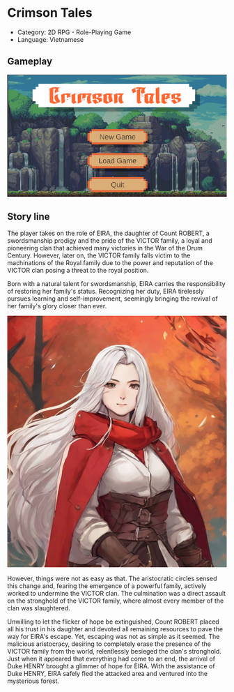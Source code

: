 # Crimson Tales

- Category: 2D RPG - Role-Playing Game
- Language: Vietnamese


## Gameplay

[![Watch the video](MainMenu.png)](https://www.youtube.com/watch?v=RbMCzkb3FRA)


## Story line
The player takes on the role of EIRA, the daughter of Count ROBERT, a swordsmanship prodigy and the pride of the VICTOR family, a loyal and pioneering clan that achieved many victories in the War of the Drum Century. However, later on, the VICTOR family falls victim to the machinations of the Royal family due to the power and reputation of the VICTOR clan posing a threat to the royal position.

Born with a natural talent for swordsmanship, EIRA carries the responsibility of restoring her family's status. Recognizing her duty, EIRA tirelessly pursues learning and self-improvement, seemingly bringing the revival of her family's glory closer than ever.

![alt text](EIRA.png)

However, things were not as easy as that. The aristocratic circles sensed this change and, fearing the emergence of a powerful family, actively worked to undermine the VICTOR clan. The culmination was a direct assault on the stronghold of the VICTOR family, where almost every member of the clan was slaughtered.

Unwilling to let the flicker of hope be extinguished, Count ROBERT placed all his trust in his daughter and devoted all remaining resources to pave the way for EIRA's escape. Yet, escaping was not as simple as it seemed. The malicious aristocracy, desiring to completely erase the presence of the VICTOR family from the world, relentlessly besieged the clan's stronghold. Just when it appeared that everything had come to an end, the arrival of Duke HENRY brought a glimmer of hope for EIRA. With the assistance of Duke HENRY, EIRA safely fled the attacked area and ventured into the mysterious forest.

<!-- Vietnamese -->
<!-- ## Cốt truyện của Crimson Tales
Người chơi vào vai *EIRA*, con gái của Bá tước *ROBERT*, một thiên tài kiếm
thuật và là niềm tự hào của gia tộc *VICTOR*, một gia tộc trung thành, tiên
phong và giành nhiều chiến công trong cuộc chiến ở Thế Kỷ Trống, tuy nhiên
sau đó bị Hoàng tộc hãm hại vì sức mạnh và danh tiếng của gia tộc *VICTOR*
có thể đe dọa tới ngôi vị Hoàng tộc.

Sinh ra với thiên phú về kiếm thuật,
*EIRA* mang trong mình trọng trách khôi phục lại vị trí của gia tộc mình.
Nhận ra trọng trách của mình, *EIRA* không ngừng học tập, rèn luyện bản
thân, dường như sự phục hưng của gia tộc không còn xa nữa. 

![alt text](EIRA.png)

Tuy nhiên,
mọi chuyện không dễ dàng như vậy, giới quý tộc đã phát giác được sự thay
đổi này, e sợ trước khả năng một gia tộc hùng mạnh trỗi dậy, họ ra sức phá
hoại gia tộc *VICTOR*, đỉnh điểm là cuộc tấn công thẳng vào dinh thự gia tộc
*VICTOR*, hầu như mọi thành viên trong gia tộc đã bị giết hại. 

Không cam 
lòng để cho niềm hy vọng vừa nhen nhóm lại bị dập tắt, Bá tước *ROBERT*
đã trao tất cả niềm tin vào người con gái của mình và dồn tất cả nguồn lực
còn sót lại để mở đường của *EIRA* chạy trốn. Nhưng không dễ dàng như
vậy, bọn quý tộc ác độc mong muốn xóa sổ hoàn toàn sự hiện diện của gia
tộc *VICTOR* trên thế giới này, bọn họ dồn sức vay hãm dinh thự của gia tộc
*VICTOR*, tưởng chừng như mọi thứ đã kết thúc thì sự xuất hiện của Công
tước *HENRY* đã mở ra một tia hy vọng cho *EIRA*, nhờ sự giúp đỡ của Công
tước *HENRY* mà *EIRA* đã an toàn chạy ra khỏi khu vực tấn công và tiến
vào khu rừng bí ẩn.

## Gameplay
[![Watch the video](MainMenu.png)](https://www.youtube.com/watch?v=RbMCzkb3FRA)

